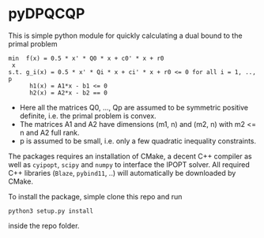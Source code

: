 # pyDPQCQP

This is simple python module for quickly calculating a dual bound
to the primal problem

```
min  f(x) = 0.5 * x' * Q0 * x + c0' * x + r0
 x
s.t. g_i(x) = 0.5 * x' * Qi * x + ci' * x + r0 <= 0 for all i = 1, .., p
      h1(x) = A1*x - b1 <= 0
      h2(x) = A2*x - b2 == 0
```

- Here all the matrices Q0, ..., Qp are assumed to be symmetric positive definite, 
i.e. the primal problem is convex.
- The matrices A1 and A2 have dimensions (m1, n) and (m2, n) with m2 <= n
and A2 full rank.
- p is assumed to be small, i.e. only a few quadratic inequality constraints.

The packages requires an installation of CMake, a decent C++ compiler as well as `cyipopt`, `scipy` and
`numpy` to interface the IPOPT solver. All required
C++ libraries (`Blaze`, `pybind11`, ..) will automatically
be downloaded by CMake.

To install the package, simple clone this repo and
run

```
python3 setup.py install
```
inside the repo folder.
